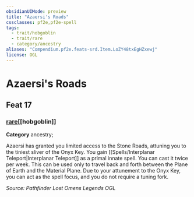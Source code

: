 ```yaml
---
obsidianUIMode: preview
title: "Azaersi's Roads"
cssclasses: pf2e,pf2e-spell
tags:
  - trait/hobgoblin
  - trait/rare
  - category/ancestry
aliases: "Compendium.pf2e.feats-srd.Item.LoZY48txEgHZxewj"
license: OGL
---
```

# Azaersi's Roads
## Feat 17
### [rare](rare "Rare Rarity Trait")[[hobgoblin]]

**Category** ancestry; 




Azaersi has granted you limited access to the Stone Roads, attuning you to the tiniest sliver of the Onyx Key. You gain [[Spells/Interplanar Teleport|Interplanar Teleport]] as a primal innate spell. You can cast it twice per week. This can be used only to travel back and forth between the Plane of Earth and the Material Plane. Due to your attunement to the Onyx Key, you can act as the spell focus, and you do not require a tuning fork.

*Source: Pathfinder Lost Omens Legends*
*OGL*